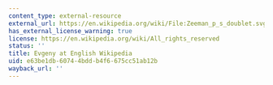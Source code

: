 ```yaml
---
content_type: external-resource
external_url: https://en.wikipedia.org/wiki/File:Zeeman_p_s_doublet.svg#file
has_external_license_warning: true
license: https://en.wikipedia.org/wiki/All_rights_reserved
status: ''
title: Evgeny at English Wikipedia
uid: e63be1db-6074-4bdd-b4f6-675cc51ab12b
wayback_url: ''
---
```

